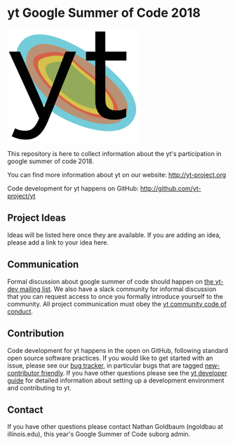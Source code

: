 # yt Google Summer of Code 2018

<a href="http://yt-project.org"><img src="yt_logo.png" width="300"></a>

This repository is here to collect information about the yt's
participation in google summer of code 2018.

You can find more information about yt on our website: http://yt-project.org

Code development for yt happens on GitHub: http://github.com/yt-project/yt

## Project Ideas

Ideas will be listed here once they are available. If you are adding
an idea, please add a link to your idea here.

## Communication

Formal discussion about google summer of code should happen on [the
yt-dev mailing
list](http://lists.spacepope.org/listinfo.cgi/yt-dev-spacepope.org). We
also have a slack community for informal discussion that you can
request access to once you formally introduce yourself to the
community. All project communication must obey the [yt community code
of
conduct](http://yt-project.org/docs/dev/developing/developing.html#yt-community-code-of-conduct).

## Contribution

Code development for yt happens in the open on GitHub, following
standard open source software practices. If you would like to get
started with an issue, please see our [bug
tracker](https://github.com/yt-project/yt/issues), in particular bugs
that are tagged [new-contributor
friendly](https://github.com/yt-project/yt/issues?q=is%3Aissue+is%3Aopen+label%3A%22new+contributor+friendly%22). If
you have other questions please see the [yt developer
guide](http://yt-project.org/docs/dev/developing/index.html) for
detailed information about setting up a development environment and
contributing to yt.

## Contact

If you have other questions please contact Nathan Goldbaum (ngoldbau
at illinois.edu), this year's Google Summer of Code suborg admin.
